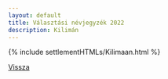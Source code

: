 ```yaml
---
layout: default
title: Választási névjegyzék 2022
description: Kilimán
---
```


{% include settlementHTMLs/Kilimaan.html %}

[Vissza](../)